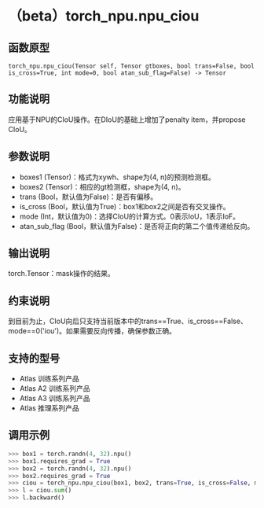 # （beta）torch_npu.npu_ciou

## 函数原型

```
torch_npu.npu_ciou(Tensor self, Tensor gtboxes, bool trans=False, bool is_cross=True, int mode=0, bool atan_sub_flag=False) -> Tensor
```

## 功能说明

应用基于NPU的CIoU操作。在DIoU的基础上增加了penalty item，并propose CIoU。

## 参数说明

- boxes1 (Tensor)：格式为xywh、shape为(4, n)的预测检测框。
- boxes2 (Tensor)：相应的gt检测框，shape为(4, n)。
- trans (Bool，默认值为False)：是否有偏移。
- is_cross (Bool，默认值为True)：box1和box2之间是否有交叉操作。
- mode (Int，默认值为0)：选择CIoU的计算方式。0表示IoU，1表示IoF。
- atan_sub_flag (Bool，默认值为False)：是否将正向的第二个值传递给反向。

## 输出说明

torch.Tensor：mask操作的结果。

## 约束说明

到目前为止，CIoU向后只支持当前版本中的trans==True、is_cross==False、mode==0('iou')。如果需要反向传播，确保参数正确。

## 支持的型号

- <term>Atlas 训练系列产品</term>
- <term>Atlas A2 训练系列产品</term>
- <term>Atlas A3 训练系列产品</term>
- <term>Atlas 推理系列产品</term>

## 调用示例

```python
>>> box1 = torch.randn(4, 32).npu()
>>> box1.requires_grad = True
>>> box2 = torch.randn(4, 32).npu()
>>> box2.requires_grad = True
>>> ciou = torch_npu.npu_ciou(box1, box2, trans=True, is_cross=False, mode=0)
>>> l = ciou.sum()
>>> l.backward()
```

